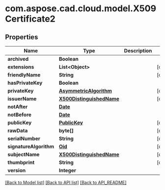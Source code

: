 
# com.aspose.cad.cloud.model.X509Certificate2

## Properties
Name | Type | Description | Notes
------------ | ------------- | ------------- | -------------
**archived** | **Boolean** |  | 
**extensions** | **List&lt;Object&gt;** |  |  [optional]
**friendlyName** | **String** |  |  [optional]
**hasPrivateKey** | **Boolean** |  | 
**privateKey** | [**AsymmetricAlgorithm**](AsymmetricAlgorithm.md) |  |  [optional]
**issuerName** | [**X500DistinguishedName**](X500DistinguishedName.md) |  |  [optional]
**notAfter** | [**Date**](Date.md) |  | 
**notBefore** | [**Date**](Date.md) |  | 
**publicKey** | [**PublicKey**](PublicKey.md) |  |  [optional]
**rawData** | **byte[]** |  |  [optional]
**serialNumber** | **String** |  |  [optional]
**signatureAlgorithm** | [**Oid**](Oid.md) |  |  [optional]
**subjectName** | [**X500DistinguishedName**](X500DistinguishedName.md) |  |  [optional]
**thumbprint** | **String** |  |  [optional]
**version** | **Integer** |  | 


[[Back to Model list]](API_README.md#documentation-for-models) [[Back to API list]](API_README.md#documentation-for-api-endpoints) [[Back to API_README]](API_README.md)

